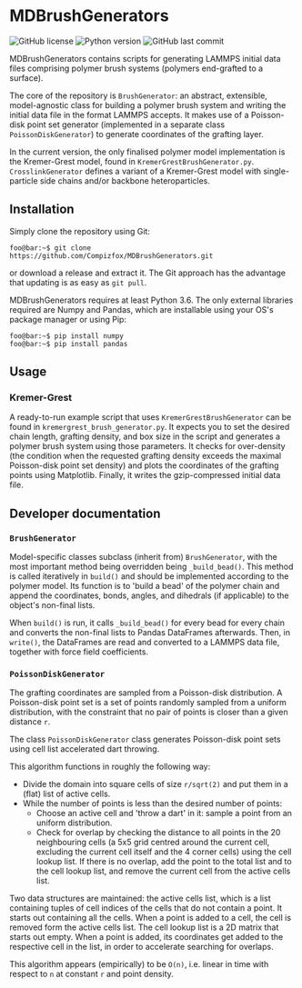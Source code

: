 # MDBrushGenerators
![GitHub license](https://img.shields.io/github/license/Compizfox/MDBrushGenerators)
![Python version](https://img.shields.io/badge/Python-%3E3.6-orange)
![GitHub last commit](https://img.shields.io/github/last-commit/Compizfox/MDBrushGenerators)


MDBrushGenerators contains scripts for generating LAMMPS initial data files comprising polymer brush systems (polymers
end-grafted to a surface).

The core of the repository is `BrushGenerator`: an abstract, extensible, model-agnostic class for building a polymer
brush system and writing the initial data file in the format LAMMPS accepts. It makes use of a Poisson-disk point set
generator (implemented in a separate class `PoissonDiskGenerator`) to generate coordinates of the grafting layer.

In the current version, the only finalised polymer model implementation is the Kremer-Grest model, found in
`KremerGrestBrushGenerator.py`. `CrosslinkGenerator` defines a variant of a Kremer-Grest model with single-particle side
chains and/or backbone heteroparticles.

## Installation
Simply clone the repository using Git:

```console
foo@bar:~$ git clone https://github.com/Compizfox/MDBrushGenerators.git
```

or download a release and extract it. The Git approach has the advantage that updating is as easy as `git pull`.

MDBrushGenerators requires at least Python 3.6. The only external libraries required are Numpy and Pandas, which are
installable using your OS's package manager or using Pip:

```console
foo@bar:~$ pip install numpy
foo@bar:~$ pip install pandas
```

## Usage
### Kremer-Grest
A ready-to-run example script that uses `KremerGrestBrushGenerator` can be found in `kremergrest_brush_generator.py`. It
expects you to set the desired chain length, grafting density, and box size in the script and generates a polymer brush
system using those parameters. It checks for over-density (the condition when the requested grafting density exceeds the
maximal Poisson-disk point set density) and plots the coordinates of the grafting points using Matplotlib. Finally, it
writes the gzip-compressed initial data file.

## Developer documentation
### `BrushGenerator`
Model-specific classes subclass (inherit from) `BrushGenerator`, with the most important method being overridden being
`_build_bead()`. This method is called iteratively in `build()` and should be implemented according to the polymer
model. Its function is to 'build a bead' of the polymer chain and append the coordinates, bonds, angles, and dihedrals
(if applicable) to the object's non-final lists.

When `build()` is run, it calls `_build_bead()` for every bead for every chain and converts the non-final lists to
Pandas DataFrames afterwards. Then, in `write()`, the DataFrames are read and converted to a LAMMPS data file, together
with force field coefficients.

### `PoissonDiskGenerator`
The grafting coordinates are sampled from a Poisson-disk distribution. A Poisson-disk point set is a set of points
randomly sampled from a uniform distribution, with the constraint that no pair of points is closer than a given distance
`r`. 

The class `PoissonDiskGenerator` class generates Poisson-disk point sets using cell list accelerated dart throwing.

This algorithm functions in roughly the following way:

- Divide the domain into square cells of size `r/sqrt(2)` and put them in a (flat) list of active cells.
- While the number of points is less than the desired number of points:
	- Choose an active cell and 'throw a dart' in it: sample a point from an uniform distribution.
	- Check for overlap by checking the distance to all points in the 20 neighbouring cells (a 5x5 grid centred around
the current cell, excluding the current cell itself and the 4 corner cells) using the cell lookup list. If there is no
overlap, add the point to the total list and to the cell lookup list, and remove the current cell from the active cells
list.

Two data structures are maintained: the active cells list, which is a list containing tuples of cell indices of the
cells that do not contain a point. It starts out containing all the cells. When a point is added to a cell, the cell is
removed form the active cells list. The cell lookup list is a 2D matrix that starts out empty. When a point is added,
its coordinates get added to the respective cell in the list, in order to accelerate searching for overlaps.

This algorithm appears (empirically) to be `O(n)`, i.e. linear in time with respect to `n` at constant `r` and point
density.

